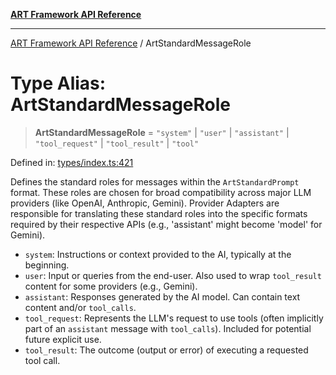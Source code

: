[**ART Framework API Reference**](../README.md)

***

[ART Framework API Reference](../README.md) / ArtStandardMessageRole

# Type Alias: ArtStandardMessageRole

> **ArtStandardMessageRole** = `"system"` \| `"user"` \| `"assistant"` \| `"tool_request"` \| `"tool_result"` \| `"tool"`

Defined in: [types/index.ts:421](https://github.com/hashangit/ART/blob/d99cb328093f6dec701b3289d82d5abbf64a3736/src/types/index.ts#L421)

Defines the standard roles for messages within the `ArtStandardPrompt` format.
These roles are chosen for broad compatibility across major LLM providers (like OpenAI, Anthropic, Gemini).
Provider Adapters are responsible for translating these standard roles into the specific formats
required by their respective APIs (e.g., 'assistant' might become 'model' for Gemini).

- `system`: Instructions or context provided to the AI, typically at the beginning.
- `user`: Input or queries from the end-user. Also used to wrap `tool_result` content for some providers (e.g., Gemini).
- `assistant`: Responses generated by the AI model. Can contain text content and/or `tool_calls`.
- `tool_request`: Represents the LLM's request to use tools (often implicitly part of an `assistant` message with `tool_calls`). Included for potential future explicit use.
- `tool_result`: The outcome (output or error) of executing a requested tool call.
